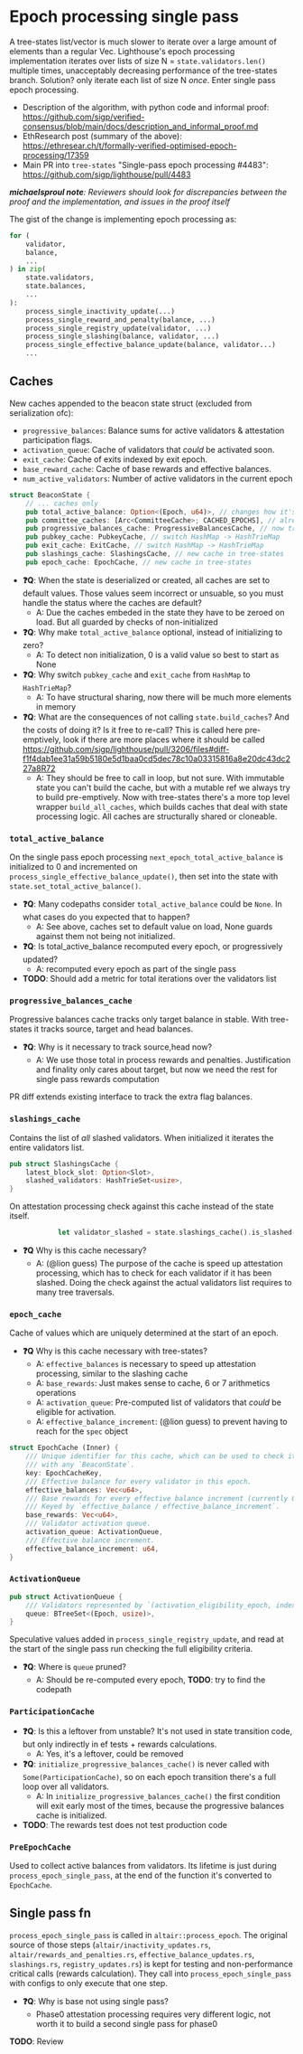 # Epoch processing single pass

A tree-states list/vector is much slower to iterate over a large amount of elements than a regular Vec. Lighthouse's epoch processing implementation iterates over lists of size N = `state.validators.len()` multiple times, unacceptably decreasing performance of the tree-states branch. Solution? only iterate each list of size N _once_. Enter single pass epoch processing.

- Description of the algorithm, with python code and informal proof: https://github.com/sigp/verified-consensus/blob/main/docs/description_and_informal_proof.md
- EthResearch post (summary of the above): https://ethresear.ch/t/formally-verified-optimised-epoch-processing/17359
- Main PR into `tree-states` "Single-pass epoch processing #4483": https://github.com/sigp/lighthouse/pull/4483

_**michaelsproul note**: Reviewers should look for discrepancies between the proof and the implementation, and issues in the proof itself_

The gist of the change is implementing epoch processing as:

```python
for (
    validator,
    balance,
    ...
) in zip(
    state.validators,
    state.balances,
    ...
):
    process_single_inactivity_update(...)
    process_single_reward_and_penalty(balance, ...)
    process_single_registry_update(validator, ...)
    process_single_slashing(balance, validator, ...)
    process_single_effective_balance_update(balance, validator...)
    ...
```


## Caches

New caches appended to the beacon state struct (excluded from serialization ofc):

- `progressive_balances`: Balance sums for active validators & attestation participation flags.
- `activation_queue`: Cache of validators that *could* be activated soon.
- `exit_cache`: Cache of exits indexed by exit epoch.
- `base_reward_cache`: Cache of base rewards and effective balances.
- `num_active_validators`: Number of active validators in the current epoch


```rust
struct BeaconState {
    // ... caches only
    pub total_active_balance: Option<(Epoch, u64)>, // changes how it's computed
    pub committee_caches: [Arc<CommitteeCache>; CACHED_EPOCHS], // already present in unstable
    pub progressive_balances_cache: ProgressiveBalancesCache, // now tracks source,target,head balances
    pub pubkey_cache: PubkeyCache, // switch HashMap -> HashTrieMap
    pub exit_cache: ExitCache, // switch HashMap -> HashTrieMap
    pub slashings_cache: SlashingsCache, // new cache in tree-states
    pub epoch_cache: EpochCache, // new cache in tree-states
```

- **:question:Q**: When the state is deserialized or created, all caches are set to default values. Those values seem incorrect or unsuable, so you must handle the status where the caches are default?
  - A: Due the caches embeded in the state they have to be zeroed on load. But all guarded by checks of non-initialized
- **:question:Q**: Why make `total_active_balance` optional, instead of initializing to zero?
  - A: To detect non initialization, 0 is a valid value so best to start as None
- **:question:Q**: Why switch `pubkey_cache` and `exit_cache` from `HashMap` to `HashTrieMap`?
  - A: To have structural sharing, now there will be much more elements in memory
- **:question:Q**: What are the consequences of not calling `state.build_caches`? And the costs of doing it? Is it free to re-call? This is called here pre-emptively, look if there are more places where it should be called https://github.com/sigp/lighthouse/pull/3206/files#diff-f1f4dab1ee31a59b5180e5d1baa0cd5dec78c10a03315816a8e20dc43dc227a8R72
  - A: They should be free to call in loop, but not sure. With immutable state you can't build the cache, but with a mutable ref we always try to build pre-emptively. Now with tree-states there's a more top level wrapper `build_all_caches`, which builds caches that deal with state processing logic. All caches are structurally shared or cloneable.


### `total_active_balance`

On the single pass epoch processing `next_epoch_total_active_balance` is initialized to 0 and incremented on `process_single_effective_balance_update()`, then set into the state with `state.set_total_active_balance()`.

- **:question:Q**: Many codepaths consider `total_active_balance` could be `None`. In what cases do you expected that to happen?
  - A: See above, caches set to default value on load, None guards against them not being not initialized.
- **:question:Q**: Is total_active_balance recomputed every epoch, or progressively updated?
  - A: recomputed every epoch as part of the single pass
- **TODO**: Should add a metric for total iterations over the validators list


### `progressive_balances_cache`

Progressive balances cache tracks only target balance in stable. With tree-states it tracks source, target and head balances.
- **:question:Q**: Why is it necessary to track source,head now?
  - A: We use those total in process rewards and penalties. Justification and finality only cares about target, but now we need the rest for single pass rewards computation

PR diff extends existing interface to track the extra flag balances.


### `slashings_cache`

Contains the list of _all_ slashed validators. When initialized it iterates the entire validators list.

```rust
pub struct SlashingsCache {
    latest_block_slot: Option<Slot>,
    slashed_validators: HashTrieSet<usize>,
}
```

On attestation processing check against this cache instead of the state itself.

```rust
            let validator_slashed = state.slashings_cache().is_slashed(index);
```

- **:question:Q** Why is this cache necessary?
  - A: (@lion guess) The purpose of the cache is speed up attestation processing, which has to check for each validator if it has been slashed. Doing the check against the actual validators list requires to many tree traversals.


### `epoch_cache`

Cache of values which are uniquely determined at the start of an epoch.

- **:question:Q** Why is this cache necessary with tree-states?
  - A: `effective_balances` is necessary to speed up attestation processing, similar to the slashing cache
  - A: `base_rewards`: Just makes sense to cache, 6 or 7 arithmetics operations
  - A: `activation_queue`: Pre-computed list of validators that _could_ be eligible for activation.
  - A: `effective_balance_increment`: (@lion guess) to prevent having to reach for the `spec` object

```rust
struct EpochCache (Inner) {
    /// Unique identifier for this cache, which can be used to check its validity before use
    /// with any `BeaconState`.
    key: EpochCacheKey,
    /// Effective balance for every validator in this epoch.
    effective_balances: Vec<u64>,
    /// Base rewards for every effective balance increment (currently 0..32 ETH).
    /// Keyed by `effective_balance / effective_balance_increment`.
    base_rewards: Vec<u64>,
    /// Validator activation queue.
    activation_queue: ActivationQueue,
    /// Effective balance increment.
    effective_balance_increment: u64,
}
```


### `ActivationQueue`

```rust
pub struct ActivationQueue {
    /// Validators represented by `(activation_eligibility_epoch, index)` in sorted order.
    queue: BTreeSet<(Epoch, usize)>,
}
```

Speculative values added in `process_single_registry_update`, and read at the start of the single pass run checking the full eligibility criteria.

- **:question:Q**: Where is `queue` pruned?
  - A: Should be re-computed every epoch, **TODO**: try to find the codepath


### `ParticipationCache`

- **:question:Q**: Is this a leftover from unstable? It's not used in state transition code, but only indirectly in ef tests + rewards calculations.
  - A: Yes, it's a leftover, could be removed
- **:question:Q**: `initialize_progressive_balances_cache()` is never called with `Some(ParticipationCache)`, so on each epoch transition there's a full loop over all validators.
  - A: In `initialize_progressive_balances_cache()` the first condition will exit early most of the times, because the progressive balances cache is initialized.
- **TODO**: The rewards test does not test production code


### `PreEpochCache`

Used to collect active balances from validators. Its lifetime is just during `process_epoch_single_pass`, at the end of the function it's converted to `EpochCache`.


## Single pass fn

`process_epoch_single_pass` is called in `altair::process_epoch`. The original source of those steps (`altair/inactivity_updates.rs`, `altair/rewards_and_penalties.rs`, `effective_balance_updates.rs`, `slashings.rs`, `registry_updates.rs`) is kept for testing and non-performance critical calls (rewards calculation). They call into `process_epoch_single_pass` with configs to only execute that one step.

- **:question:Q**: Why is base not using single pass?
  - Phase0 attestation processing requires very different logic, not worth it to build a second single pass for phase0

**TODO**: Review


